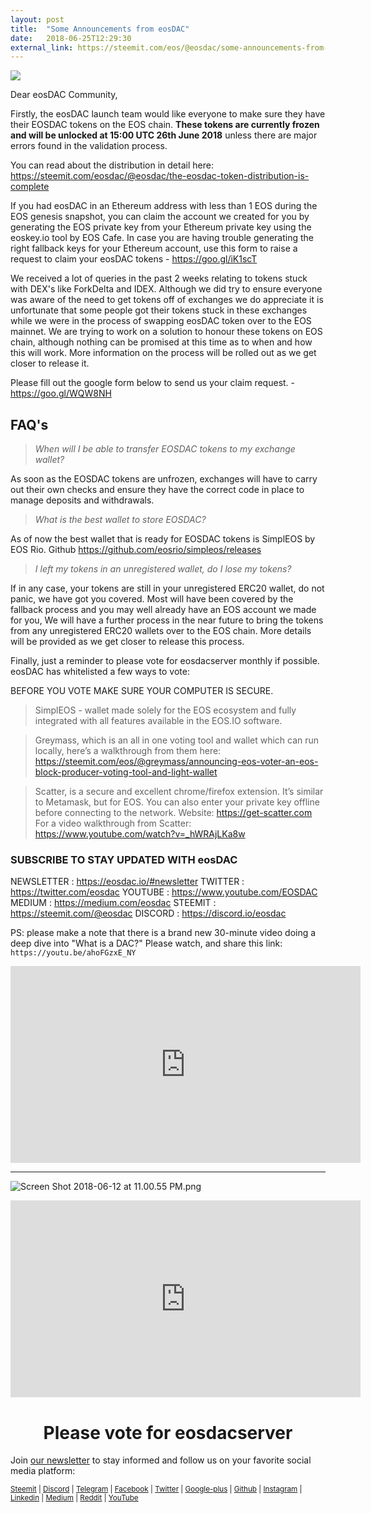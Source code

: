 ```yaml
---
layout: post
title:  "Some Announcements from eosDAC"
date:   2018-06-25T12:29:30
external_link: https://steemit.com/eos/@eosdac/some-announcements-from-eosdac
---
```

![](https://cdn.steemitimages.com/DQmTTDkE4fMt4ycaQJWu713rT2q1vmzo4Vm8ARKRkK4UZYL/image.png)

Dear eosDAC Community, 

Firstly, the eosDAC launch team would like everyone to make sure they have their EOSDAC tokens on the EOS chain. **These tokens are currently frozen and will be unlocked at 15:00 UTC 26th June 2018** unless there are major errors found in the validation process.

You can read about the distribution in detail here: https://steemit.com/eosdac/@eosdac/the-eosdac-token-distribution-is-complete

If you had eosDAC in an Ethereum address with less than 1 EOS during the EOS genesis snapshot,  you can claim the account we created for you by generating the EOS private key from your Ethereum private key using the eoskey.io tool by EOS Cafe. In case you are having trouble generating the right fallback keys for your Ethereum account, use this form to raise a request to claim your eosDAC tokens - https://goo.gl/iK1scT
 
We received a lot of queries in the past 2 weeks relating to tokens stuck with DEX's like ForkDelta and IDEX. Although we did try to ensure everyone was aware of the need to get tokens off of exchanges we do appreciate it is unfortunate that some people got their tokens stuck in these exchanges while we were in the process of swapping eosDAC token over to the EOS mainnet.  We are trying to work on a solution to honour these tokens on EOS chain, although nothing can be promised at this time as to when and how this will work. More information on the process will be rolled out as we get closer to release it. 

Please fill out the google form below to send us your claim request. - https://goo.gl/WQW8NH

## FAQ's

> *When will I be able to transfer EOSDAC tokens to my exchange wallet?*

As soon as the EOSDAC tokens are unfrozen, exchanges will have to carry out their own checks and ensure they have the correct code in place to manage deposits and withdrawals.

> *What is the best wallet to store EOSDAC?*

As of now the best wallet that is ready for EOSDAC tokens is SimplEOS by EOS Rio. 
Github https://github.com/eosrio/simpleos/releases

> *I left my tokens in an unregistered wallet, do I lose my tokens?*

If in any case, your tokens are still in your unregistered ERC20 wallet, do not panic, we have got you covered. Most will have been covered by the fallback process and you may well already have an EOS account we made for you, We will have a further process in the near future to bring the tokens from any unregistered ERC20 wallets over to the EOS chain. More details will be provided as we get closer to release this process. 

Finally, just a reminder to please vote for eosdacserver monthly if possible. eosDAC has whitelisted a few ways to vote:

BEFORE YOU VOTE MAKE SURE YOUR COMPUTER IS SECURE. 

> SimplEOS - wallet made solely for the EOS ecosystem and fully integrated with all features available in the EOS.IO software.

> Greymass, which is an all in one voting tool and wallet which can run locally, here’s a walkthrough from them here: 
https://steemit.com/eos/@greymass/announcing-eos-voter-an-eos-block-producer-voting-tool-and-light-wallet 

> Scatter, is a secure and excellent chrome/firefox extension. It’s similar to Metamask, but for EOS. You can also enter your private key offline before connecting to the network.
Website: https://get-scatter.com
For a video walkthrough from Scatter: 
https://www.youtube.com/watch?v=_hWRAjLKa8w

### SUBSCRIBE TO STAY UPDATED WITH eosDAC

NEWSLETTER : https://eosdac.io/#newsletter
TWITTER : https://twitter.com/eosdac
YOUTUBE : https://www.youtube.com/EOSDAC
MEDIUM  : https://medium.com/eosdac
STEEMIT : https://steemit.com/@eosdac
DISCORD : https://discord.io/eosdac

PS: please make a note that there is a brand new 30-minute video doing a deep dive into "What is a DAC?" Please watch, and share this link:  `https://youtu.be/ahoFGzxE_NY`

<iframe width="560" height="315" src="https://www.youtube.com/embed/ahoFGzxE_NY" frameborder="0" allow="autoplay; encrypted-media" allowfullscreen></iframe>

----

![Screen Shot 2018-06-12 at 11.00.55 PM.png](https://cdn.steemitimages.com/DQmRQWM3QtQ21wddAMCjbVRhB3rM7L4AGWLY9QpNmkXNLps/Screen%20Shot%202018-06-12%20at%2011.00.55%20PM.png)

<iframe width="560" height="315" src="https://www.youtube.com/embed/PbQpAJOP6iA" frameborder="0" allow="autoplay; encrypted-media" allowfullscreen></iframe>

<center><h1>Please vote for eosdacserver</h1></center>

Join <a href="https://eosdac.io/news/#newsletter">our newsletter</a> to stay informed and follow us on your favorite social media platform:

<sub><a href="https://steemit.com/@eosdac" target="_blank">Steemit</a> | <a href="http://discord.io/eosdac" target="_blank">Discord</a> | <a href="https://t.me/eosdacio" target="_blank">Telegram</a> | <a href="https://facebook.com/eosdac" target="_blank">Facebook</a> | <a href="https://twitter.com/eosdac" target="_blank">Twitter</a> | <a href="https://plus.google.com/+eosdac" target="_blank">Google-plus</a> | <a href="https://github.com/eosdac" target="_blank">Github</a> | <a href="https://instagram.com/eosdac" target="_blank">Instagram</a> | <a href="https://linkedin.com/company/eosdac" target="_blank">Linkedin</a> | <a href="https://medium.com/eosdac" target="_blank">Medium</a> | <a href="https://www.reddit.com/r/EOSDAC/" target="_blank">Reddit</a> | <a href="https://www.youtube.com/eosdac" target="_blank">YouTube</a></sub>
